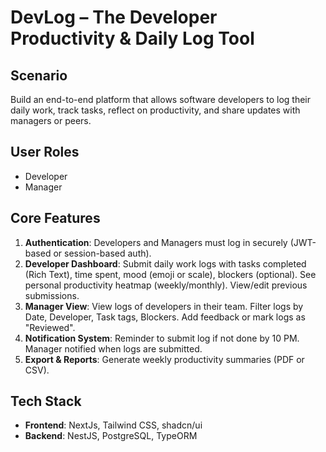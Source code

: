 # DevLog – The Developer Productivity & Daily Log Tool

## Scenario
Build an end-to-end platform that allows software developers to log their daily work, track tasks, reflect on productivity, and share updates with managers or peers.

## User Roles
- Developer
- Manager

## Core Features
1.  **Authentication**: Developers and Managers must log in securely (JWT-based or session-based auth).
2.  **Developer Dashboard**: Submit daily work logs with tasks completed (Rich Text), time spent, mood (emoji or scale), blockers (optional). See personal productivity heatmap (weekly/monthly). View/edit previous submissions.
3.  **Manager View**: View logs of developers in their team. Filter logs by Date, Developer, Task tags, Blockers. Add feedback or mark logs as "Reviewed".
4.  **Notification System**: Reminder to submit log if not done by 10 PM. Manager notified when logs are submitted.
5.  **Export & Reports**: Generate weekly productivity summaries (PDF or CSV).

## Tech Stack
-   **Frontend**: NextJs, Tailwind CSS, shadcn/ui
-   **Backend**: NestJS, PostgreSQL, TypeORM

